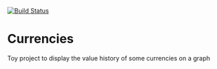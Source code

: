 [![Build Status](https://travis-ci.org/fotanus/currencies.svg?branch=master)](https://travis-ci.org/fotanus/currencies)

# Currencies

Toy project to display the value history of some currencies on a graph
